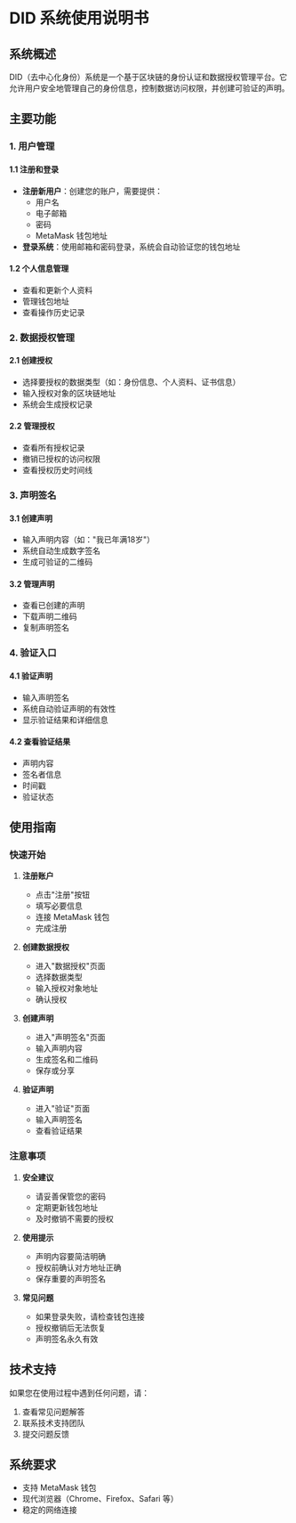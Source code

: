 # DID 系统使用说明书

## 系统概述

DID（去中心化身份）系统是一个基于区块链的身份认证和数据授权管理平台。它允许用户安全地管理自己的身份信息，控制数据访问权限，并创建可验证的声明。

## 主要功能

### 1. 用户管理

#### 1.1 注册和登录
- **注册新用户**：创建您的账户，需要提供：
  - 用户名
  - 电子邮箱
  - 密码
  - MetaMask 钱包地址
- **登录系统**：使用邮箱和密码登录，系统会自动验证您的钱包地址

#### 1.2 个人信息管理
- 查看和更新个人资料
- 管理钱包地址
- 查看操作历史记录

### 2. 数据授权管理

#### 2.1 创建授权
- 选择要授权的数据类型（如：身份信息、个人资料、证书信息）
- 输入授权对象的区块链地址
- 系统会生成授权记录

#### 2.2 管理授权
- 查看所有授权记录
- 撤销已授权的访问权限
- 查看授权历史时间线

### 3. 声明签名

#### 3.1 创建声明
- 输入声明内容（如："我已年满18岁"）
- 系统自动生成数字签名
- 生成可验证的二维码

#### 3.2 管理声明
- 查看已创建的声明
- 下载声明二维码
- 复制声明签名

### 4. 验证入口

#### 4.1 验证声明
- 输入声明签名
- 系统自动验证声明的有效性
- 显示验证结果和详细信息

#### 4.2 查看验证结果
- 声明内容
- 签名者信息
- 时间戳
- 验证状态

## 使用指南

### 快速开始

1. **注册账户**
   - 点击"注册"按钮
   - 填写必要信息
   - 连接 MetaMask 钱包
   - 完成注册

2. **创建数据授权**
   - 进入"数据授权"页面
   - 选择数据类型
   - 输入授权对象地址
   - 确认授权

3. **创建声明**
   - 进入"声明签名"页面
   - 输入声明内容
   - 生成签名和二维码
   - 保存或分享

4. **验证声明**
   - 进入"验证"页面
   - 输入声明签名
   - 查看验证结果

### 注意事项

1. **安全建议**
   - 请妥善保管您的密码
   - 定期更新钱包地址
   - 及时撤销不需要的授权

2. **使用提示**
   - 声明内容要简洁明确
   - 授权前确认对方地址正确
   - 保存重要的声明签名

3. **常见问题**
   - 如果登录失败，请检查钱包连接
   - 授权撤销后无法恢复
   - 声明签名永久有效

## 技术支持

如果您在使用过程中遇到任何问题，请：
1. 查看常见问题解答
2. 联系技术支持团队
3. 提交问题反馈

## 系统要求

- 支持 MetaMask 钱包
- 现代浏览器（Chrome、Firefox、Safari 等）
- 稳定的网络连接 